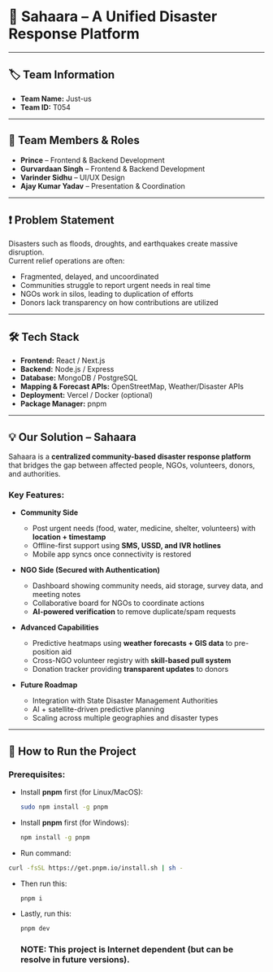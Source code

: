 # 🌊 Sahaara – A Unified Disaster Response Platform

---

## 🏷️ Team Information
- **Team Name:** Just-us  
- **Team ID:** T054  

---

## 👥 Team Members & Roles
- **Prince** – Frontend & Backend Development  
- **Gurvardaan Singh** – Frontend & Backend Development  
- **Varinder Sidhu** – UI/UX Design  
- **Ajay Kumar Yadav** – Presentation & Coordination  

---

## ❗ Problem Statement
Disasters such as floods, droughts, and earthquakes create massive disruption.  
Current relief operations are often:
- Fragmented, delayed, and uncoordinated  
- Communities struggle to report urgent needs in real time  
- NGOs work in silos, leading to duplication of efforts  
- Donors lack transparency on how contributions are utilized  

---

## 🛠️ Tech Stack
- **Frontend:** React / Next.js  
- **Backend:** Node.js / Express  
- **Database:** MongoDB / PostgreSQL  
- **Mapping & Forecast APIs:** OpenStreetMap, Weather/Disaster APIs  
- **Deployment:** Vercel / Docker (optional)  
- **Package Manager:** pnpm  

---

## 💡 Our Solution – **Sahaara**
Sahaara is a **centralized community-based disaster response platform** that bridges the gap between affected people, NGOs, volunteers, donors, and authorities.

### Key Features:
- **Community Side**  
  - Post urgent needs (food, water, medicine, shelter, volunteers) with **location + timestamp**  
  - Offline-first support using **SMS, USSD, and IVR hotlines**  
  - Mobile app syncs once connectivity is restored  

- **NGO Side (Secured with Authentication)**  
  - Dashboard showing community needs, aid storage, survey data, and meeting notes  
  - Collaborative board for NGOs to coordinate actions  
  - **AI-powered verification** to remove duplicate/spam requests  

- **Advanced Capabilities**  
  - Predictive heatmaps using **weather forecasts + GIS data** to pre-position aid  
  - Cross-NGO volunteer registry with **skill-based pull system**  
  - Donation tracker providing **transparent updates** to donors  

- **Future Roadmap**  
  - Integration with State Disaster Management Authorities  
  - AI + satellite-driven predictive planning  
  - Scaling across multiple geographies and disaster types  


---

## 🚀 How to Run the Project

### Prerequisites:
- Install **pnpm** first (for Linux/MacOS):  
  ```bash
  sudo npm install -g pnpm
  ```
  
- Install **pnpm** first (for Windows):  
  ```bash
  npm install -g pnpm
  ```
  
- Run command:
```bash
curl -fsSL https://get.pnpm.io/install.sh | sh -
```

- Then run this:
  ```bash
  pnpm i
  ```
  
- Lastly, run this:
  ```bash
  pnpm dev
  ```


  ### NOTE: This project is Internet dependent (but can be resolve in future versions).
   
